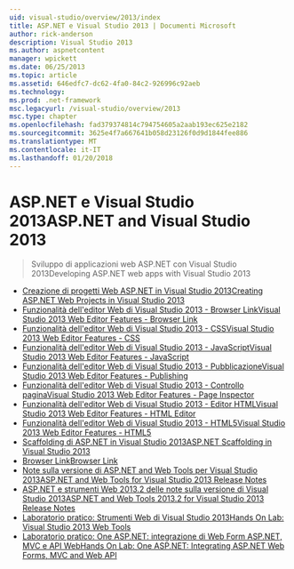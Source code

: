 ```yaml
---
uid: visual-studio/overview/2013/index
title: ASP.NET e Visual Studio 2013 | Documenti Microsoft
author: rick-anderson
description: Visual Studio 2013
ms.author: aspnetcontent
manager: wpickett
ms.date: 06/25/2013
ms.topic: article
ms.assetid: 646edfc7-dc62-4fa0-84c2-926996c92aeb
ms.technology: 
ms.prod: .net-framework
msc.legacyurl: /visual-studio/overview/2013
msc.type: chapter
ms.openlocfilehash: fad379374814c794754605a2aab193ec625e2182
ms.sourcegitcommit: 3625e4f7a667641b058d23126f0d9d1844fee886
ms.translationtype: MT
ms.contentlocale: it-IT
ms.lasthandoff: 01/20/2018
---
```

<a name="aspnet-and-visual-studio-2013"></a><span data-ttu-id="a10a2-103">ASP.NET e Visual Studio 2013</span><span class="sxs-lookup"><span data-stu-id="a10a2-103">ASP.NET and Visual Studio 2013</span></span>
====================
> <span data-ttu-id="a10a2-104">Sviluppo di applicazioni web ASP.NET con Visual Studio 2013</span><span class="sxs-lookup"><span data-stu-id="a10a2-104">Developing ASP.NET web apps with Visual Studio 2013</span></span>


- [<span data-ttu-id="a10a2-105">Creazione di progetti Web ASP.NET in Visual Studio 2013</span><span class="sxs-lookup"><span data-stu-id="a10a2-105">Creating ASP.NET Web Projects in Visual Studio 2013</span></span>](creating-web-projects-in-visual-studio.md)
- [<span data-ttu-id="a10a2-106">Funzionalità dell'editor Web di Visual Studio 2013 - Browser Link</span><span class="sxs-lookup"><span data-stu-id="a10a2-106">Visual Studio 2013 Web Editor Features - Browser Link</span></span>](visual-studio-2013-web-editor-features-browser-link.md)
- [<span data-ttu-id="a10a2-107">Funzionalità dell'editor Web di Visual Studio 2013 - CSS</span><span class="sxs-lookup"><span data-stu-id="a10a2-107">Visual Studio 2013 Web Editor Features - CSS</span></span>](visual-studio-2013-web-editor-features-css.md)
- [<span data-ttu-id="a10a2-108">Funzionalità dell'editor Web di Visual Studio 2013 - JavaScript</span><span class="sxs-lookup"><span data-stu-id="a10a2-108">Visual Studio 2013 Web Editor Features - JavaScript</span></span>](visual-studio-2013-web-editor-features-javascript.md)
- [<span data-ttu-id="a10a2-109">Funzionalità dell'editor Web di Visual Studio 2013 - Pubblicazione</span><span class="sxs-lookup"><span data-stu-id="a10a2-109">Visual Studio 2013 Web Editor Features - Publishing</span></span>](visual-studio-2013-web-editor-features-publishing.md)
- [<span data-ttu-id="a10a2-110">Funzionalità dell'editor Web di Visual Studio 2013 - Controllo pagina</span><span class="sxs-lookup"><span data-stu-id="a10a2-110">Visual Studio 2013 Web Editor Features - Page Inspector</span></span>](visual-studio-2013-web-editor-features-page-inspector.md)
- [<span data-ttu-id="a10a2-111">Funzionalità dell'editor Web di Visual Studio 2013 - Editor HTML</span><span class="sxs-lookup"><span data-stu-id="a10a2-111">Visual Studio 2013 Web Editor Features - HTML Editor</span></span>](visual-studio-2013-web-editor-features-html-editor.md)
- [<span data-ttu-id="a10a2-112">Funzionalità dell'editor Web di Visual Studio 2013 - HTML5</span><span class="sxs-lookup"><span data-stu-id="a10a2-112">Visual Studio 2013 Web Editor Features - HTML5</span></span>](visual-studio-2013-web-editor-features-html5.md)
- [<span data-ttu-id="a10a2-113">Scaffolding di ASP.NET in Visual Studio 2013</span><span class="sxs-lookup"><span data-stu-id="a10a2-113">ASP.NET Scaffolding in Visual Studio 2013</span></span>](aspnet-scaffolding-overview.md)
- [<span data-ttu-id="a10a2-114">Browser Link</span><span class="sxs-lookup"><span data-stu-id="a10a2-114">Browser Link</span></span>](using-browser-link.md)
- [<span data-ttu-id="a10a2-115">Note sulla versione di ASP.NET and Web Tools per Visual Studio 2013</span><span class="sxs-lookup"><span data-stu-id="a10a2-115">ASP.NET and Web Tools for Visual Studio 2013 Release Notes</span></span>](release-notes.md)
- [<span data-ttu-id="a10a2-116">ASP.NET e strumenti Web 2013.2 delle note sulla versione di Visual Studio 2013</span><span class="sxs-lookup"><span data-stu-id="a10a2-116">ASP.NET and Web Tools 2013.2 for Visual Studio 2013 Release Notes</span></span>](aspnet-and-web-tools-20132-preview-for-visual-studio-2013-release-notes.md)
- [<span data-ttu-id="a10a2-117">Laboratorio pratico: Strumenti Web di Visual Studio 2013</span><span class="sxs-lookup"><span data-stu-id="a10a2-117">Hands On Lab: Visual Studio 2013 Web Tools</span></span>](visual-studio-2013-web-tools.md)
- [<span data-ttu-id="a10a2-118">Laboratorio pratico: One ASP.NET: integrazione di Web Form ASP.NET, MVC e API Web</span><span class="sxs-lookup"><span data-stu-id="a10a2-118">Hands On Lab: One ASP.NET: Integrating ASP.NET Web Forms, MVC and Web API</span></span>](one-aspnet-integrating-aspnet-web-forms-mvc-and-web-api.md)
